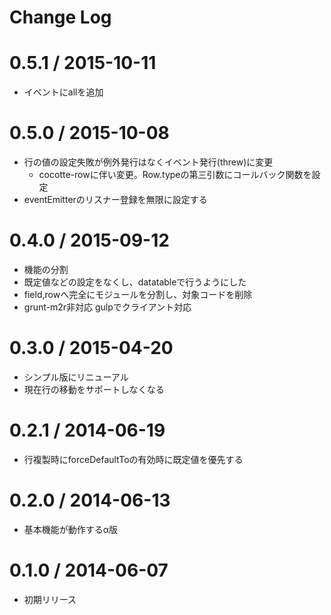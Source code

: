 # Change Log

0.5.1 / 2015-10-11
===================

  * イベントにallを追加

0.5.0 / 2015-10-08
===================

  * 行の値の設定失敗が例外発行はなくイベント発行(threw)に変更
    * cocotte-rowに伴い変更。Row.typeの第三引数にコールバック関数を設定
  * eventEmitterのリスナー登録を無限に設定する

0.4.0 / 2015-09-12
===================

  * 機能の分割
  * 既定値などの設定をなくし、datatableで行うようにした
  * field,rowへ完全にモジュールを分割し、対象コードを削除
  * grunt-m2r非対応 gulpでクライアント対応

0.3.0 / 2015-04-20
===================

  * シンプル版にリニューアル
  * 現在行の移動をサポートしなくなる

0.2.1 / 2014-06-19
===================

  * 行複製時にforceDefaultToの有効時に既定値を優先する

0.2.0 / 2014-06-13
===================

  * 基本機能が動作するα版

0.1.0 / 2014-06-07
===================

  * 初期リリース